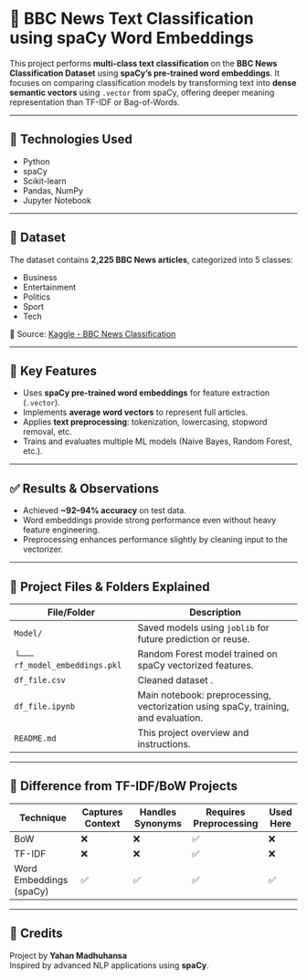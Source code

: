 # 🧠 BBC News Text Classification using spaCy Word Embeddings

This project performs **multi-class text classification** on the **BBC News Classification Dataset** using **spaCy’s pre-trained word embeddings**. It focuses on comparing classification models by transforming text into **dense semantic vectors** using `.vector` from spaCy, offering deeper meaning representation than TF-IDF or Bag-of-Words.

---

## 🔧 Technologies Used

- Python  
- spaCy  
- Scikit-learn  
- Pandas, NumPy  
- Jupyter Notebook  

---

## 📁 Dataset

The dataset contains **2,225 BBC News articles**, categorized into 5 classes:

- Business  
- Entertainment  
- Politics  
- Sport  
- Tech  

📌 Source: [Kaggle - BBC News Classification](https://www.kaggle.com/datasets/sunilthite/text-document-classification-dataset)

---

## 📌 Key Features

- Uses **spaCy pre-trained word embeddings** for feature extraction (`.vector`).
- Implements **average word vectors** to represent full articles.
- Applies **text preprocessing**: tokenization, lowercasing, stopword removal, etc.
- Trains and evaluates multiple ML models (Naive Bayes, Random Forest, etc.).

---

## ✅ Results & Observations

- Achieved **~92–94% accuracy** on test data.
- Word embeddings provide strong performance even without heavy feature engineering.
- Preprocessing enhances performance slightly by cleaning input to the vectorizer.

---

## 📁 Project Files & Folders Explained

| File/Folder | Description |
|-------------|-------------|
| `Model/` | Saved models using `joblib` for future prediction or reuse. |
| └── `rf_model_embeddings.pkl` | Random Forest model trained on spaCy vectorized features. |
| `df_file.csv` | Cleaned dataset . |
| `df_file.ipynb` | Main notebook: preprocessing, vectorization using spaCy, training, and evaluation. |
| `README.md` | This project overview and instructions. |

---

## 🤖 Difference from TF-IDF/BoW Projects

| Technique                  | Captures Context | Handles Synonyms | Requires Preprocessing | Used Here |
|---------------------------|------------------|------------------|------------------------|-----------|
| BoW                       | ❌                | ❌                | ✅                     | ❌        |
| TF-IDF                    | ❌                | ❌                | ✅                     | ❌        |
| Word Embeddings (spaCy)   | ✅                | ✅                | ✅                     | ✅        |

---

## 🙌 Credits

Project by **Yahan Madhuhansa**  
Inspired by advanced NLP applications using **spaCy**.
